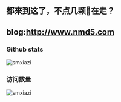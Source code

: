 ## 都来到这了，不点几颗🌟在走？

## blog:http://www.nmd5.com

### Github stats
![smxiazi](https://github-readme-stats.vercel.app/api?username=smxiazi&show_icons=true&theme=tokyonight)


### 访问数量
![smxiazi](https://profile-counter.glitch.me/smxiazi/count.svg)
